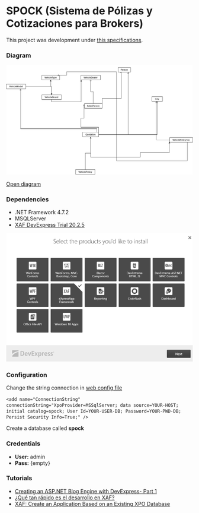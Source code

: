 # SPOCK (Sistema de Pólizas y Cotizaciones para Brokers)

This project was development under [this specifications](./docs/Requirements.pdf).

### Diagram

![diagram](./docs/diagram.png)

[Open diagram](https://drive.google.com/file/d/1rCaXEnFWr6deSvD_lh1VbxAknSN-yqIL/view?usp=sharing)

### Dependencies

  - .NET Framework 4.7.2
  - MSQLServer
  - [XAF DevExpress Trial 20.2.5](https://go.devexpress.com/DevexpressDownload_UniversalTrial.aspx)

![XAF](./docs/xaf.png)

### Configuration

Change the string connection in [web config file](https://github.com/kevinbarja/spock/blob/5d4c6c0c22959dd0a3c34d43733572d736c5e7bc/Pentagono.Spock/Pentagono.Spock.Web/Web.config#L53)

```
<add name="ConnectionString" connectionString="XpoProvider=MSSqlServer; data source=YOUR-HOST; initial catalog=spock; User Id=YOUR-USER-DB; Password=YOUR-PWD-DB; Persist Security Info=True;" />
```

Create a database called **spock**

### Credentials

  - **User:** admin
  - **Pass:** {empty}
  
### Tutorials

  - [Creating an ASP.NET Blog Engine with DevExpress- Part 1](https://www.youtube.com/watch?v=AMIIPI9XWjc)
  - [¿Qué tan rápido es el desarrollo en XAF?](https://www.youtube.com/watch?v=RfevAkFxa5Q)
  - [XAF: Create an Application Based on an Existing XPO Database](https://www.youtube.com/watch?v=vw5ZnJ-9Iyw)